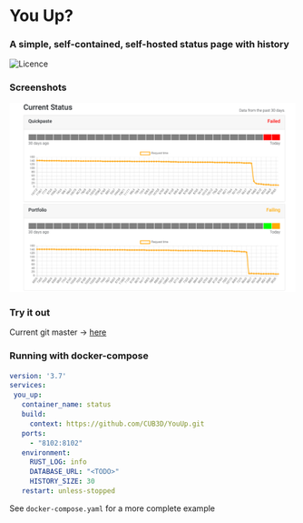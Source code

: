 # You Up?
### A simple, self-contained, self-hosted status page with history
![Licence](https://img.shields.io/github/license/CUB3D/YouUp)

### Screenshots
![Screenshot](./doc/demo.png)

### Try it out
Current git master -> [here](https://status.cub3d.pw)

### Running with docker-compose
```yaml
version: '3.7'
services:
 you_up:
   container_name: status
   build:
     context: https://github.com/CUB3D/YouUp.git
   ports:
     - "8102:8102"
   environment:
     RUST_LOG: info
     DATABASE_URL: "<TODO>"
     HISTORY_SIZE: 30
   restart: unless-stopped
```    
See `docker-compose.yaml` for a more complete example